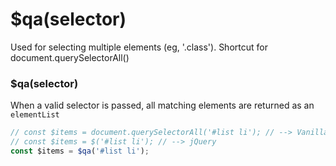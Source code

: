 # $qa(selector)
Used for selecting multiple elements (eg, '.class').
Shortcut for document.querySelectorAll()

### $qa(selector)
When a valid selector is passed, all matching elements are returned as an `elementList`

```javascript
// const $items = document.querySelectorAll('#list li'); // --> Vanilla JS
// const $items = $('#list li'); // --> jQuery
const $items = $qa('#list li');
```
